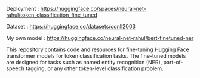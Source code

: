Deployment : https://huggingface.co/spaces/neural-net-rahul/token_classification_fine_tuned

Dataset : https://huggingface.co/datasets/conll2003

My own model : https://huggingface.co/neural-net-rahul/bert-finetuned-ner

This repository contains code and resources for fine-tuning Hugging Face transformer models for token classification tasks. The fine-tuned models are designed for tasks such as named entity recognition (NER), part-of-speech tagging, or any other token-level classification problem.
